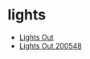 # lights

 * [Lights Out](../../index/l/lights-out-200548.json)
 * [Lights Out 200548](../../index/l/lights-out-200548.json)
